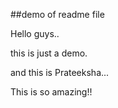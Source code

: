 ##demo of readme file

Hello guys..

this is just a demo.

and this is Prateeksha...

This is so amazing!!
